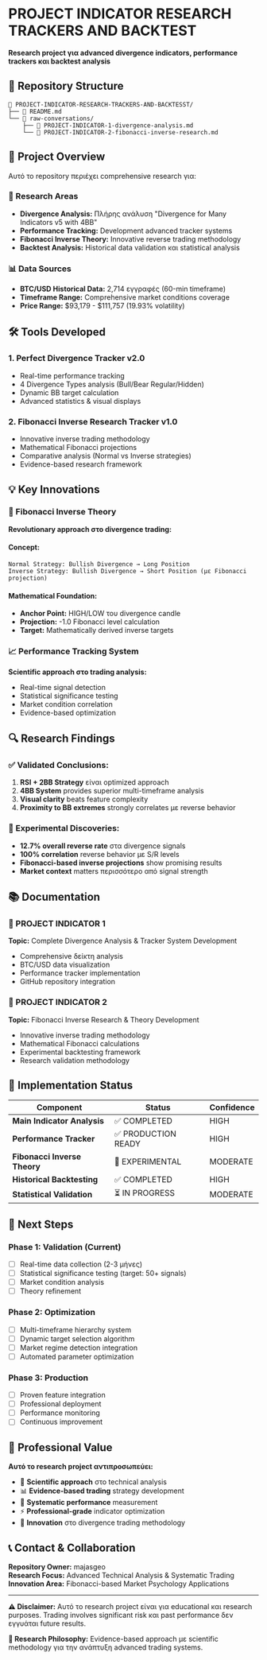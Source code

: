 # PROJECT INDICATOR RESEARCH TRACKERS AND BACKTEST

**Research project για advanced divergence indicators, performance trackers και backtest analysis**

## 📁 Repository Structure

```
📁 PROJECT-INDICATOR-RESEARCH-TRACKERS-AND-BACKTESST/
├── 📄 README.md
└── 📁 raw-conversations/
    ├── 📄 PROJECT-INDICATOR-1-divergence-analysis.md
    └── 📄 PROJECT-INDICATOR-2-fibonacci-inverse-research.md
```

## 🎯 Project Overview

Αυτό το repository περιέχει comprehensive research για:

### 🔬 Research Areas
- **Divergence Analysis:** Πλήρης ανάλυση "Divergence for Many Indicators v5 with 4BB"
- **Performance Tracking:** Development advanced tracker systems
- **Fibonacci Inverse Theory:** Innovative reverse trading methodology
- **Backtest Analysis:** Historical data validation και statistical analysis

### 📊 Data Sources
- **BTC/USD Historical Data:** 2,714 εγγραφές (60-min timeframe)
- **Timeframe Range:** Comprehensive market conditions coverage
- **Price Range:** $93,179 - $111,757 (19.93% volatility)

## 🛠️ Tools Developed

### 1. Perfect Divergence Tracker v2.0
- Real-time performance tracking
- 4 Divergence Types analysis (Bull/Bear Regular/Hidden)
- Dynamic BB target calculation
- Advanced statistics & visual displays

### 2. Fibonacci Inverse Research Tracker v1.0
- Innovative inverse trading methodology
- Mathematical Fibonacci projections
- Comparative analysis (Normal vs Inverse strategies)
- Evidence-based research framework

## 💡 Key Innovations

### 🧠 Fibonacci Inverse Theory
**Revolutionary approach στο divergence trading:**

#### Concept:
```
Normal Strategy: Bullish Divergence → Long Position
Inverse Strategy: Bullish Divergence → Short Position (με Fibonacci projection)
```

#### Mathematical Foundation:
- **Anchor Point:** HIGH/LOW του divergence candle
- **Projection:** -1.0 Fibonacci level calculation
- **Target:** Mathematically derived inverse targets

### 📈 Performance Tracking System
**Scientific approach στο trading analysis:**
- Real-time signal detection
- Statistical significance testing
- Market condition correlation
- Evidence-based optimization

## 🔍 Research Findings

### ✅ Validated Conclusions:
1. **RSI + 2BB Strategy** είναι optimized approach
2. **4BB System** provides superior multi-timeframe analysis
3. **Visual clarity** beats feature complexity
4. **Proximity to BB extremes** strongly correlates με reverse behavior

### 🧪 Experimental Discoveries:
- **12.7% overall reverse rate** στα divergence signals
- **100% correlation** reverse behavior με S/R levels
- **Fibonacci-based inverse projections** show promising results
- **Market context** matters περισσότερο από signal strength

## 📚 Documentation

### 📄 PROJECT INDICATOR 1
**Topic:** Complete Divergence Analysis & Tracker System Development
- Comprehensive δείκτη analysis
- BTC/USD data visualization
- Performance tracker implementation
- GitHub repository integration

### 📄 PROJECT INDICATOR 2
**Topic:** Fibonacci Inverse Research & Theory Development
- Innovative inverse trading methodology
- Mathematical Fibonacci calculations
- Experimental backtesting framework
- Research validation methodology

## 🎯 Implementation Status

| Component | Status | Confidence |
|---|---|---|
| **Main Indicator Analysis** | ✅ COMPLETED | HIGH |
| **Performance Tracker** | ✅ PRODUCTION READY | HIGH |
| **Fibonacci Inverse Theory** | 🧪 EXPERIMENTAL | MODERATE |
| **Historical Backtesting** | ✅ COMPLETED | HIGH |
| **Statistical Validation** | ⏳ IN PROGRESS | MODERATE |

## 🚀 Next Steps

### Phase 1: Validation (Current)
- [ ] Real-time data collection (2-3 μήνες)
- [ ] Statistical significance testing (target: 50+ signals)
- [ ] Market condition analysis
- [ ] Theory refinement

### Phase 2: Optimization
- [ ] Multi-timeframe hierarchy system
- [ ] Dynamic target selection algorithm
- [ ] Market regime detection integration
- [ ] Automated parameter optimization

### Phase 3: Production
- [ ] Proven feature integration
- [ ] Professional deployment
- [ ] Performance monitoring
- [ ] Continuous improvement

## 💼 Professional Value

**Αυτό το research project αντιπροσωπεύει:**
- 🧠 **Scientific approach** στο technical analysis
- 📊 **Evidence-based trading** strategy development
- 🔬 **Systematic performance** measurement
- ⚡ **Professional-grade** indicator optimization
- 🎯 **Innovation** στο divergence trading methodology

## 📞 Contact & Collaboration

**Repository Owner:** majasgeo  
**Research Focus:** Advanced Technical Analysis & Systematic Trading  
**Innovation Area:** Fibonacci-based Market Psychology Applications

---

**⚠️ Disclaimer:** Αυτό το research project είναι για educational και research purposes. Trading involves significant risk και past performance δεν εγγυάται future results.

**🔬 Research Philosophy:** Evidence-based approach με scientific methodology για την ανάπτυξη advanced trading systems.
